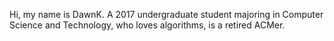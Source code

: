 Hi, my name is DawnK. A 2017 undergraduate student majoring in Computer Science and Technology, who loves algorithms, is a retired ACMer.
